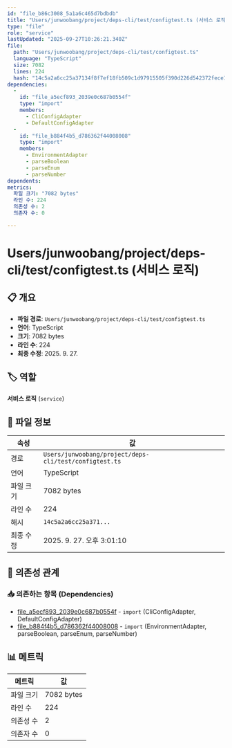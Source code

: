 ```yaml
---
id: "file_b86c3008_5a1a6c465d7bdbdb"
title: "Users/junwoobang/project/deps-cli/test/configtest.ts (서비스 로직)"
type: "file"
role: "service"
lastUpdated: "2025-09-27T10:26:21.340Z"
file:
  path: "Users/junwoobang/project/deps-cli/test/configtest.ts"
  language: "TypeScript"
  size: 7082
  lines: 224
  hash: "14c5a2a6cc25a37134f8f7ef18fb509c1d97915505f390d226d542372fece1ba"
dependencies:
  -
    id: "file_a5ecf893_2039e0c687b0554f"
    type: "import"
    members:
      - CliConfigAdapter
      - DefaultConfigAdapter
  -
    id: "file_b884f4b5_d786362f44008008"
    type: "import"
    members:
      - EnvironmentAdapter
      - parseBoolean
      - parseEnum
      - parseNumber
dependents:
metrics:
  파일 크기: "7082 bytes"
  라인 수: 224
  의존성 수: 2
  의존자 수: 0

---
```


# Users/junwoobang/project/deps-cli/test/configtest.ts (서비스 로직)

## 📋 개요

- **파일 경로**: `Users/junwoobang/project/deps-cli/test/configtest.ts`
- **언어**: TypeScript
- **크기**: 7082 bytes
- **라인 수**: 224
- **최종 수정**: 2025. 9. 27.

## 🏷️ 역할

**서비스 로직** (`service`)

## 📄 파일 정보

| 속성 | 값 |
|------|----|
| 경로 | `Users/junwoobang/project/deps-cli/test/configtest.ts` |
| 언어 | TypeScript |
| 파일 크기 | 7082 bytes |
| 라인 수 | 224 |
| 해시 | `14c5a2a6cc25a371...` |
| 최종 수정 | 2025. 9. 27. 오후 3:01:10 |

## 🔗 의존성 관계

### 📥 의존하는 항목 (Dependencies)

- [file_a5ecf893_2039e0c687b0554f](file_a5ecf893_2039e0c687b0554f.md) - `import` (CliConfigAdapter, DefaultConfigAdapter)
- [file_b884f4b5_d786362f44008008](file_b884f4b5_d786362f44008008.md) - `import` (EnvironmentAdapter, parseBoolean, parseEnum, parseNumber)

## 📊 메트릭

| 메트릭 | 값 |
|--------|----|
| 파일 크기 | 7082 bytes |
| 라인 수 | 224 |
| 의존성 수 | 2 |
| 의존자 수 | 0 |

